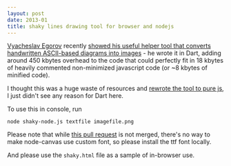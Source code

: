 ```yaml
---
layout: post
date: 2013-01
title: shaky lines drawing tool for browser and nodejs
---
```


<a href="http://mrale.ph/">Vyacheslav Egorov</a> recently <a href="http://mrale.ph/blog/2012/11/25/shaky-diagramming.html">showed his useful helper tool that converts handwritten ASCII-based diagrams into images</a> - he wrote it in Dart, adding around 450 kbytes overhead to the code that could perfectly fit in 18 kbytes of heavily commented non-minimized javascript code (or ~8 kbytes of minified code). 

I thought this was a huge waste of resources and <a href="https://github.com/sharovatov/my/tree/master/js_experiments/shaky">rewrote the tool to pure js</a>, I just didn't see any reason for Dart here.

To use this in console, run 

	node shaky-node.js textfile imagefile.png

Please note that while <a href="https://github.com/LearnBoost/node-canvas/pull/231">this pull request</a> is not merged, there's no way to make node-canvas use custom font, so please install the ttf font locally. 

And please use the `shaky.html` file as a sample of in-browser use.
